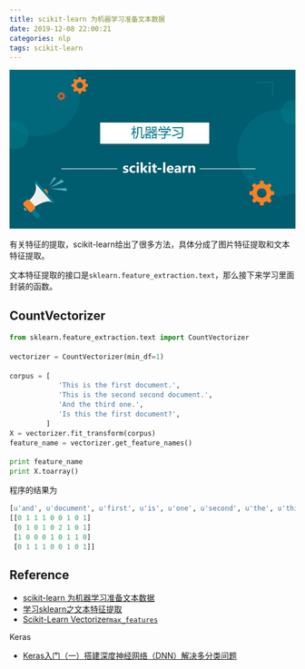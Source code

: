 ```yaml
---
title: scikit-learn 为机器学习准备文本数据
date: 2019-12-08 22:00:21
categories: nlp
tags: scikit-learn
---
```


<img src="/images/nlp/scikit-learn-logo.jpg" width="550" alt="scikit-learn" />

<!-- more -->

有关特征的提取，scikit-learn给出了很多方法，具体分成了图片特征提取和文本特征提取。

文本特征提取的接口是`sklearn.feature_extraction.text`，那么接下来学习里面封装的函数。

## CountVectorizer

```python
from sklearn.feature_extraction.text import CountVectorizer

vectorizer = CountVectorizer(min_df=1)

corpus = [
            'This is the first document.',
            'This is the second second document.',
            'And the third one.',
            'Is this the first document?',
         ]
X = vectorizer.fit_transform(corpus)
feature_name = vectorizer.get_feature_names()

print feature_name
print X.toarray()
```

程序的结果为

```python
[u'and', u'document', u'first', u'is', u'one', u'second', u'the', u'third', u'this']
[[0 1 1 1 0 0 1 0 1]
 [0 1 0 1 0 2 1 0 1]
 [1 0 0 0 1 0 1 1 0]
 [0 1 1 1 0 0 1 0 1]]
```

## Reference

- [scikit-learn 为机器学习准备文本数据][1]
- [学习sklearn之文本特征提取][2]
- [Scikit-Learn Vectorizer`max_features`][3]

Keras

- [Keras入门（一）搭建深度神经网络（DNN）解决多分类问题][4]

[1]: https://zhuanlan.zhihu.com/p/33779124
[2]: https://zhangzirui.github.io/posts/Document-14%20%28sklearn-feature%29.md
[3]: https://codeday.me/bug/20190429/1001523.html
[4]: https://www.cnblogs.com/jclian91/p/9777108.html


